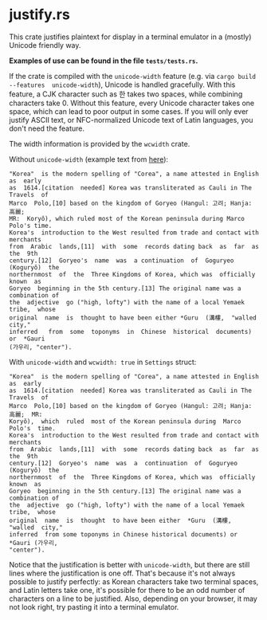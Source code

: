 # justify.rs

This crate justifies plaintext for display in a terminal emulator in a  (mostly)
Unicode friendly way.

**Examples of use can be found in the file `tests/tests.rs`.**

If the crate is compiled with the `unicode-width` feature (e.g. via `cargo build
--features  unicode-width`), Unicode is handled gracefully. With this feature, a
CJK  character  such as 한 takes two spaces, while combining characters take  0.
Without this feature, every Unicode character takes one space, which can lead to
poor  output  in  some  cases.  If you will only ever  justify  ASCII  text,  or
NFC-normalized Unicode text of Latin languages, you don't need the feature.

The width information is provided by the `wcwidth` crate.

Without `unicode-width` (example text from
[here](https://en.wikipedia.org/wiki/Korea#Etymology)):

```text
"Korea"  is the modern spelling of "Corea", a name attested in English as  early
as  1614.[citation  needed] Korea was transliterated as Cauli in The Travels  of
Marco  Polo,[10] based on the kingdom of Goryeo (Hangul: 고려; Hanja:  高麗;
MR:  Koryŏ), which ruled most of the Korean peninsula during Marco Polo's time.
Korea's  introduction to the West resulted from trade and contact with merchants
from  Arabic  lands,[11]  with  some  records dating back  as  far  as  the  9th
century.[12]  Goryeo's  name  was  a continuation  of  Goguryeo  (Koguryŏ)  the
northernmost  of  the  Three Kingdoms of Korea, which was  officially  known  as
Goryeo  beginning in the 5th century.[13] The original name was a combination of
the  adjective  go ("high, lofty") with the name of a local Yemaek tribe,  whose
original  name  is  thought to have been either *Guru  (溝樓,  "walled  city,"
inferred   from  some  toponyms  in  Chinese  historical  documents)  or  *Gauri
(가우리, "center"). 
```

With `unicode-width` and `wcwidth: true` in `Settings` struct:

```text
"Korea"  is the modern spelling of "Corea", a name attested in English as  early
as  1614.[citation  needed] Korea was transliterated as Cauli in The Travels  of
Marco  Polo,[10] based on the kingdom of Goryeo (Hangul: 고려; Hanja: 高麗;  MR:
Koryŏ),  which  ruled  most of the Korean peninsula during  Marco  Polo's  time.
Korea's  introduction to the West resulted from trade and contact with merchants
from  Arabic  lands,[11]  with  some  records dating back  as  far  as  the  9th
century.[12]  Goryeo's  name  was  a  continuation  of  Goguryeo  (Koguryŏ)  the
northernmost  of  the  Three Kingdoms of Korea, which was  officially  known  as
Goryeo  beginning in the 5th century.[13] The original name was a combination of
the  adjective  go ("high, lofty") with the name of a local Yemaek tribe,  whose
original  name  is  thought  to have been either  *Guru  (溝樓,  "walled  city,"
inferred  from some toponyms in Chinese historical documents) or *Gauri (가우리,
"center").  
```

Notice  that  the  justification is better with `unicode-width`, but  there  are
still  lines where the justification is one off. That's because it's not  always
possible  to  justify perfectly: as Korean characters take two terminal  spaces,
and  Latin  letters  take one, it's possible for there to be an  odd  number  of
characters  on  a line to be justified. Also, depending on your browser, it  may
not look right, try pasting it into a terminal emulator.
